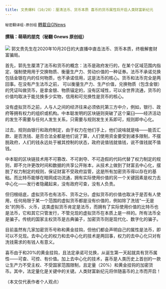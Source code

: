 ```yaml
---
title: 文贵爆料（10/20）：厘清法币、货币本质 喜币的货币属性将开启人类财富新纪元
---
```

`秘密翻译组-原创组` [轉載自GNews](https://gnews.org/zh-hans/1606292/)

#### 撰稿：萌萌的朋克（秘翻 Gnews 原创组）
![](https://assets.gnews.org/wp-content/uploads/2021/10/1-4.jpeg)
郭文贵先生在2020年10月20日的大直播中直击法币、货币本质，终极解套财富骗局。

首先，郭先生厘清了法币和货币的概念：法币是政府发行的，在某个区域范围内指定、强制使用用于交换物质、衡量生产力、劳动价值的一种证券。法币不承诺兑换包括金银在内的任何物质，也不承诺信用，这是法币的核心。货币和法币完全是两回事。在没有产生法币之前， 可以衡量生产力、生产价值，兑换物质（包含金银）的凭证叫做货币，是拿金银、物质锚定的，没有区域性，可以全世界流通，货币的价值均取决于能兑换多少实物，信用和可兑换性是货币的核心。

没有虚拟货币之前，人与人之间的经济往来必须依托第三方中介，例如，银行、政府等拥有权力的组织或机构。中本聪发明的区块链则突破了这个窠臼——经济活动的发生不需要与任何人发生关系，只需要与规则发生关系即可，规则即中心化。

过去，规则由银行和政府制定，由于权力在他们手上，他们说啥就是啥——能否汇款、是否洗钱、是否合法全都是他们说了算，人们使用资金要受到诸多限制，不摆脱政府，人们的钱永远处于被其控制的状态，政府说值钱就值钱，说不值钱就不值钱。

中本聪的区块链技术用不可篡改、不可剥夺、不可造假的代码代替了权力制定的规则，即不允许更改时间和数据的共享公开账本，从技术上做到了财富去中心化，摆脱了权力制定的规则，保证财富不受政府监管，这是所有加密货币得以存在的基础。而比特币能够在暗网成功流通，拥有实际使用价值的另一个关键因素是权力去中心化——发行者隐藏起来，没有政府可查，没有人负责。

但归根结底，虚拟货币也有法币、货币之分。虚拟货币的价值也取决于是否有人使用，任何局限于某一个范围的虚拟货币都是没有价值的，例如除了洗钱“一无是处”的狗币、火币，这类虚拟货币肯定是法币，而拥有了实际使用价值的比特币也是法币，它和其它只管发行，不管兑现的虚拟货币在本质上是一样的。所有法币全是骗子。传统的国家主权货币是古典骗子，加密货币则是现代化、数字化的骗子。

目前虽然有几家加密货币号称和黄金挂钩，但他们都会声明自己的属性是法币，即可以不兑现。去中心化的权力和去中心化的技术是两回事，权力的去中心化只对有洗钱需求的有钱人有意义。

喜币由于和20%的黄金挂钩，且法定承诺可兑换，从诞生第一天起就具有货币属性——可查、可控、有价值。加上去中心化的技术，喜币是人类历史上首创的一款让生产力不受主权、不受国家范围限制，且定量（20%）和黄金挂钩的加密货币。其中，法定量化是关键中的关键。人类财富新纪元将伴随喜币的上市而开启！

（本文仅代表作者个人观点）
